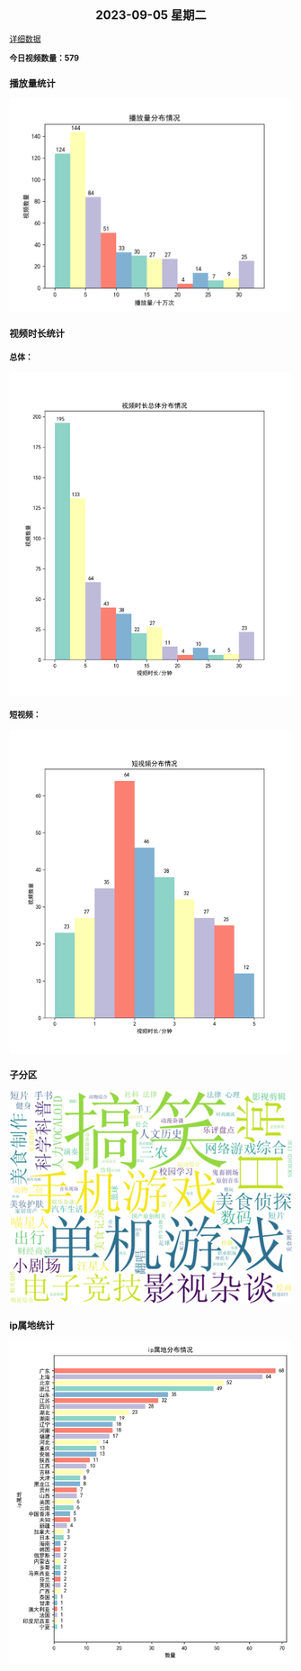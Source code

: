 <h2 align="center">2023-09-05 星期二</h2>

[详细数据](detail.md)

**今日视频数量：579**

### 播放量统计
<p align="center">
    <img src="views.png" alt="播放量统计">
</p>

### 视频时长统计
#### 总体：
<p align="center">
    <img src="duration.png" alt="视频时长统计">
</p>

#### 短视频：
<p align="center">
    <img src="duraShort.png" alt="短视频时长统计">
</p>

### 子分区
<p align="center">
    <img src="section.png" alt="子分区统计">
</p>

### ip属地统计
<p align="center">
    <img src="ip.png" alt="ip属地统计">
</p>